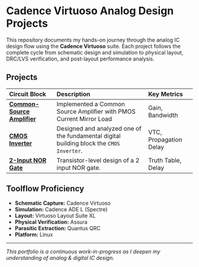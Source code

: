# Cadence Virtuoso Analog Design Projects

This repository documents my hands-on journey through the analog IC design flow using the **Cadence Virtuoso** suite. Each project follows the complete cycle from schematic design and simulation to physical layout, DRC/LVS verification, and post-layout performance analysis.

## Projects

| Circuit Block | Description | Key Metrics |
| :--- | :--- | :--- |
| [**Common-Source Amplifier**](./CS_Amplifier/Inverter.md) | Implemented a Common Source Amplifier with PMOS Current Mirror Load | Gain, Bandwidth |
| [**CMOS Inverter**](./Inverter) | Designed and analyzed one of the fundamental digital building block the `CMOS Inverter`. | VTC, Propagation Delay |
| [**2-Input NOR Gate**](./NOR_Gate) | Transistor-level design of a 2 input NOR gate. | Truth Table, Delay |

## Toolflow Proficiency
- **Schematic Capture:** Cadence Virtuoso
- **Simulation:** Cadence ADE L (Spectre)
- **Layout:** Virtuoso Layout Suite XL
- **Physical Verification:** Assura
- **Parasitic Extraction:** Quantus QRC
- **Platform:** Linux

---
*This portfolio is a continuous work-in-progress as I deepen my understanding of analog & digital IC design.*

